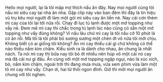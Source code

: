 Hello mọi người, lại là tôi mập mợ thích nấu ăn đây. Nay mọi người cùng tôi nấu mì siêu cay tại nhà ăn nha. Gặp clip này vào ban đêm thì đây là tín hiệu vũ trụ kêu mọi người đi làm một gói mì siêu cay ăn liền nè. Nay cái cơn thèm mì cay của tôi lại tới nữa rồi. Chạy đi lục tủ lạnh được một mớ topping như vầy nè. Đem mê mì cay thì chắc trong tủ lạnh lúc nào cũng có sẵn một mớ topping như vầy đúng không? Vì nấu lâu chứ mì cay là tôi nấu cỡ 10 phút là có ăn rồi. Mà tôi là tôi phải bỏ sương sương một chén ớt vô nữa tôi mới chịu. Không biết có ai giống tôi không? Ăn mì cay thiếu cái gì chứ không có thể nào thiếu nấm kim châm. Kiểu sinh ra là dành cho nhau, ăn chung là nhất nách. Ta nói mì cay thì bữa nay tôi bỏ ớt nhiều nên húp vô một cái nó cay mà đã cái nư gì đâu. Ăn cùng với một mớ topping ngập ngụi, nào là xúc xích, bò, nấm kim châm, ngoài trời thì đang mưa mưa, vừa xem phim vừa làm một tô mì cay như vầy. Chạn ơi, hai từ thôi ngon đỉnh. Giờ thì mời mọi người ăn chung với tôi nghen.
